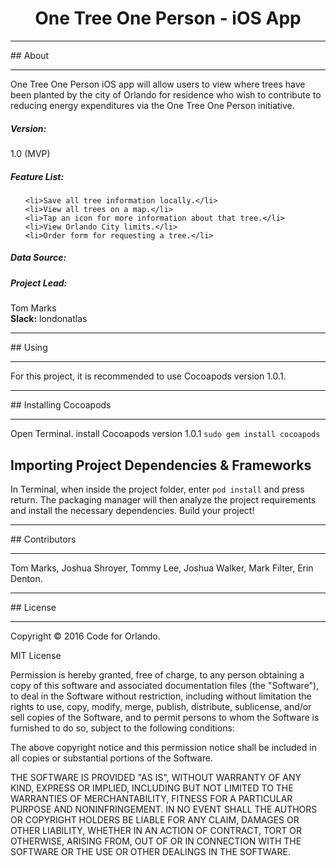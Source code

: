 # <center>One Tree One Person - iOS App</center>
<hr>
## About
<hr>
One Tree One Person iOS app will allow users to view where trees have been planted by the city of Orlando for residence who wish to contribute to reducing energy expenditures via the One Tree One Person initiative.

##### Version:
1.0 (MVP)

##### Feature List:
<ul>
    
    <li>Save all tree information locally.</li>
    <li>View all trees on a map.</li>
    <li>Tap an icon for more information about that tree.</li>
    <li>View Orlando City limits.</li>
    <li>Order form for requesting a tree.</li>

</ul>

##### Data Source: </b>

##### Project Lead:
Tom Marks<br>
<b>Slack:</b> londonatlas

<hr>
## Using
<hr>
For this project, it is recommended to use Cocoapods version 1.0.1.

<hr>
## Installing Cocoapods
<hr>

Open Terminal.
install Cocoapods version 1.0.1
`sudo gem install cocoapods`

## Importing Project Dependencies & Frameworks

In Terminal, when inside the project folder, enter `pod install` and press return.  The packaging manager will then analyze the project requirements and install the necessary dependencies.  Build your project!

<hr>
## Contributors
<hr>
Tom Marks, Joshua Shroyer, Tommy Lee, Joshua Walker, Mark Filter, Erin Denton.

<hr>
## License
<hr>
Copyright © 2016 Code for Orlando.

MIT License

Permission is hereby granted, free of charge, to any person obtaining a copy
of this software and associated documentation files (the "Software"), to deal
in the Software without restriction, including without limitation the rights
to use, copy, modify, merge, publish, distribute, sublicense, and/or sell
copies of the Software, and to permit persons to whom the Software is
furnished to do so, subject to the following conditions:

The above copyright notice and this permission notice shall be included in all
copies or substantial portions of the Software.

THE SOFTWARE IS PROVIDED "AS IS", WITHOUT WARRANTY OF ANY KIND, EXPRESS OR
IMPLIED, INCLUDING BUT NOT LIMITED TO THE WARRANTIES OF MERCHANTABILITY,
FITNESS FOR A PARTICULAR PURPOSE AND NONINFRINGEMENT. IN NO EVENT SHALL THE
AUTHORS OR COPYRIGHT HOLDERS BE LIABLE FOR ANY CLAIM, DAMAGES OR OTHER
LIABILITY, WHETHER IN AN ACTION OF CONTRACT, TORT OR OTHERWISE, ARISING FROM,
OUT OF OR IN CONNECTION WITH THE SOFTWARE OR THE USE OR OTHER DEALINGS IN THE
SOFTWARE.
